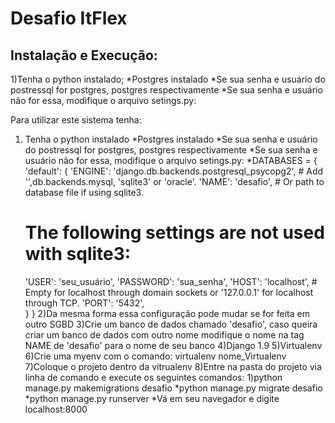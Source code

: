 # Desafio ItFlex

## Instalação e Execução:

1)Tenha o python instalado;
*Postgres instalado
*Se sua senha e usuário do postressql for postgres, postgres respectivamente
*Se sua senha e usuário não for essa, modifique o arquivo setings.py:


Para utilizar este sistema tenha:

1) Tenha o python instalado
*Postgres instalado
*Se sua senha e usuário do postressql for postgres, postgres respectivamente
*Se sua senha e usuário não for essa, modifique o arquivo setings.py:
*DATABASES = {
	'default': {
	'ENGINE': 'django.db.backends.postgresql_psycopg2', # Add   '',db.backends.mysql, 'sqlite3' or 'oracle'.
	'NAME': 'desafio',                      # Or path to database file if using sqlite3.
	# The following settings are not used with sqlite3:
	'USER': 'seu_usuário',
	'PASSWORD': 'sua_senha',
	'HOST': 'localhost',                      # Empty for localhost through domain sockets or '127.0.0.1' for localhost through TCP.
	'PORT': '5432',  
	}
}
2)Da mesma forma essa configuração pode mudar se for feita em outro SGBD
3)Crie um banco de dados chamado 'desafio', caso queira criar um banco de dados com outro nome
		modifique o nome na tag NAME de 'desafio' para o nome de seu banco
4)Django 1.9
5)Virtualenv
6)Crie uma myenv com o comando: virtualenv nome_Virtualenv
7)Coloque o projeto dentro da vitrualenv
8)Entre na pasta do projeto via linha de comando e execute os seguintes comandos:
1)python manage.py makemigrations desafio
*python manage.py migrate desafio
*python manage.py runserver
*Vá em seu navegador e digite localhost:8000
